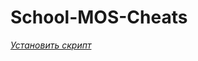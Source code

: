 # School-MOS-Cheats

[_Установить скрипт_](https://github.com/Diramix/School-MOS-Cheats/raw/main/smc.user.js)

